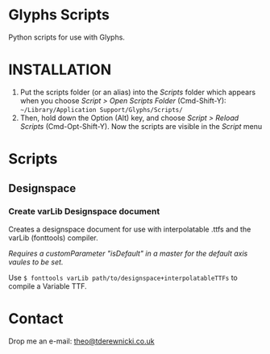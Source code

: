 # Glyphs Scripts
Python scripts for use with Glyphs.

# INSTALLATION

1. Put the scripts folder (or an alias) into the *Scripts* folder which appears when you choose *Script > Open Scripts Folder* (Cmd-Shift-Y): `~/Library/Application Support/Glyphs/Scripts/`
2. Then, hold down the Option (Alt) key, and choose *Script > Reload Scripts* (Cmd-Opt-Shift-Y). Now the scripts are visible in the *Script* menu

# Scripts

## Designspace

### Create varLib Designspace document

Creates a designspace document for use with interpolatable .ttfs and the varLib (fonttools) compiler.

*Requires a customParameter "isDefault" in a master for the default axis vaules to be set.*

Use `$ fonttools varLib path/to/designspace+interpolatableTTFs` to compile a Variable TTF.



# Contact
Drop me an e-mail: theo@tderewnicki.co.uk